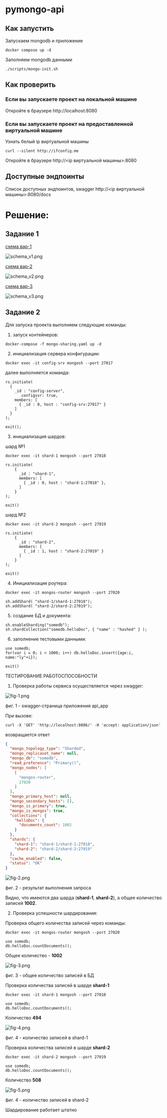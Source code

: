 # pymongo-api

## Как запустить

Запускаем mongodb и приложение

```shell
docker compose up -d
```

Заполняем mongodb данными

```shell
./scripts/mongo-init.sh
```

## Как проверить

### Если вы запускаете проект на локальной машине

Откройте в браузере http://localhost:8080

### Если вы запускаете проект на предоставленной виртуальной машине

Узнать белый ip виртуальной машины

```shell
curl --silent http://ifconfig.me
```

Откройте в браузере http://<ip виртуальной машины>:8080

## Доступные эндпоинты

Список доступных эндпоинтов, swagger http://<ip виртуальной машины>:8080/docs

# Решение:
## Задание 1

[схема вар-1](schemas%2Ftask-1%2Fschema_v1.drawio)

![schema_v1.png](schemas%2Ftask-1%2Fimg%2Fschema_v1.png)

[схема вар-2](schemas%2Ftask-1%2Fschema_v2.drawio)

![schema_v2.png](schemas%2Ftask-1%2Fimg%2Fschema_v2.png)

[схема вар-3](schemas%2Ftask-1%2Fschema_v3.drawio)

![schema_v3.png](schemas%2Ftask-1%2Fimg%2Fschema_v3.png)


## Задание 2
Для запуска проекта выполняем следующие команды:

1) запуск контейнеров:

```shell
docker-compose -f mongo-sharing.yaml up -d
```

2) инициализация сервера конфигурации:

```shell
docker exec -it config-srv mongosh --port 27017 
```

далее выполняется команда:

```shell
rs.initiate(
  {
    _id : "config-server",
       configsvr: true,
    members: [
      { _id : 0, host : "config-srv:27017" }
    ]
  }
);
```
```shell
exit();
```

3) инициализация шардов:

шард №1

```shell
docker exec -it shard-1 mongosh --port 27018
```
```shell
rs.initiate(
    {
      _id : "shard-1",
      members: [
        { _id : 0, host : "shard-1:27018" },
      ]
    }
);
```
```shell
exit()
```

шард №2

```shell
docker exec -it shard-2 mongosh --port 27019
```
```shell
rs.initiate(
    {
      _id : "shard-2",
      members: [
        { _id : 1, host : "shard-2:27019" }
      ]
    }
);
```
```shell
exit()
```

4) Инициализация роутера:

```shell
docker exec -it mongos-router mongosh --port 27020
```
```shell
sh.addShard( "shard-1/shard-1:27018");
sh.addShard( "shard-2/shard-2:27019");
```

5) создание БД и документа:

```shell
sh.enableSharding("somedb");
sh.shardCollection("somedb.helloDoc", { "name" : "hashed" } );
```

6) заполнение тестовыми данными:

```shell
use somedb;
for(var i = 0; i < 1000; i++) db.helloDoc.insert({age:i, name:"ly"+i});
```
```shell
exit()
```

ТЕСТИРОВАНИЕ РАБОТОСПОСОБНОСТИ

1) Проверка работы сервиса осуществляется через swagger:

![fig-1.png](img%2Ffig-1.png)

фиг. 1 - swagger-страница приложения api_app

При вызове:

```shell
curl -X 'GET' 'http://localhost:8086/' -H 'accept: application/json'
```

возвращается ответ

```json
{
  "mongo_topology_type": "Sharded",
  "mongo_replicaset_name": null,
  "mongo_db": "somedb",
  "read_preference": "Primary()",
  "mongo_nodes": [
    [
      "mongos-router",
      27020
    ]
  ],
  "mongo_primary_host": null,
  "mongo_secondary_hosts": [],
  "mongo_is_primary": true,
  "mongo_is_mongos": true,
  "collections": {
    "helloDoc": {
      "documents_count": 1002
    }
  },
  "shards": {
    "shard-1": "shard-1/shard-1:27018",
    "shard-2": "shard-2/shard-2:27019"
  },
  "cache_enabled": false,
  "status": "OK"
}
```

![fig-2.png](img%2Ffig-2.png)

фиг. 2 - результат выполнения запроса

Видно, что имеются два шарда (**shard-1**, **shard-2**), а общее количество записей **1002**.

2) Проверка успешности шардирования:

Проверка общего количества записей через команды:

```shell
docker exec -it mongos-router mongosh --port 27020
```
```shell
use somedb;
db.helloDoc.countDocuments();
```
Общее количество - **1002**

![fig-3.png](img%2Ffig-3.png)

фиг. 3 - общее количество записей в БД

Проверка количества записей в шарде **shard-1**

```shell
docker exec -it shard-1 mongosh --port 27018
```
```shell
use somedb;
db.helloDoc.countDocuments();
```

Количество **494**

![fig-4.png](img%2Ffig-4.png)

фиг. 4 - количество записей в shard-1


Проверка количества записей в шарде **shard-2**

```shell
docker exec -it shard-2 mongosh --port 27019
```
```shell
use somedb;
db.helloDoc.countDocuments();
```

Количество **508**

![fig-5.png](img%2Ffig-5.png)

фиг. 4 - количество записей в shard-2

Шардирование работает штатно